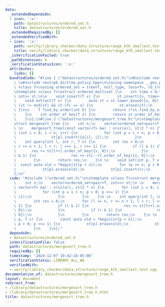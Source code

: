 ```yaml
---
data:
  _extendedDependsOn:
  - icon: ':x:'
    path: datastructures/ordered_set.h
    title: datastructures/ordered_set.h
  _extendedRequiredBy: []
  _extendedVerifiedWith:
  - icon: ':x:'
    path: verify/library_checker/data_structure/range_kth_smallest.test.cpp
    title: verify/library_checker/data_structure/range_kth_smallest.test.cpp
  _isVerificationFailed: true
  _pathExtension: h
  _verificationStatusIcon: ':x:'
  attributes:
    links: []
  bundledCode: "#line 1 \"datastructures/ordered_set.h\"\n#include <ext/pb_ds/assoc_container.hpp>\
    \ \n#include <ext/pb_ds/tree_policy.hpp>\n\nusing namespace __gnu_pbds; \n\ntemplate\
    \ <class T>\nusing ordered_set = tree<T, null_type, less<T>, rb_tree_tag, tree_order_statistics_node_update>;\n\
    \ntemplate <class T>\nstruct ordered_multiset {\n    int time = 0;\n    ordered_set<pair<T,\
    \ int>> st;\n\n    void insert(T x) {\n        st.insert({x, time++});\n    }\n\
    \    void extract(T x) {\n        auto it = st.lower_bound({x, 0});\n        if\
    \ (it != end(st) && it->fi == x) {\n            st.erase(it);\n        }\n   \
    \ }\n\n    T find_by_order(int k) {\n        return (*st.find_by_order(k)).first;\n\
    \    }\n    int order_of_key(T x) {\n        return st.order_of_key({x, 0});\n\
    \    }\n};\n#line 2 \"datastructures/mergesort_tree.h\"\n\ntemplate <class T>\n\
    struct mergesort_tree {\n    int n;\n    vector<ordered_set<pair<T, int>>> st;\n\
    \ \n    mergesort_tree(const vector<T> &a) : n(sz(a)), st(2 * n) {\n        for\
    \ (int i = 0; i < n; i++) {\n            for (int p = i + n; p > 0; p >>= 1) {\n\
    \                st[p].insert({a[i], i});\n            }\n        }\n    }\n \n\
    \    int query(int l, int r, T v) {\n        int res = 0;\n        for (l += n,\
    \ r += n + 1; l < r; l >>= 1, r >>= 1) {\n            if (l & 1) {\n         \
    \       res += st[l++].order_of_key({v, 0});\n            }\n            if (r\
    \ & 1) {\n                res += st[--r].order_of_key({v, 0});\n            }\n\
    \        }\n        return res;\n    }\n \n    void set(int p, T v) {\n      \
    \  const auto old = *begin(st[p + n]);\n        for (p += n; p > 0; p >>= 1) {\n\
    \            st[p].erase(old);\n            st[p].insert(v);\n        }\n    }\n\
    };\n"
  code: "#include \"ordered_set.h\"\n\ntemplate <class T>\nstruct mergesort_tree {\n\
    \    int n;\n    vector<ordered_set<pair<T, int>>> st;\n \n    mergesort_tree(const\
    \ vector<T> &a) : n(sz(a)), st(2 * n) {\n        for (int i = 0; i < n; i++) {\n\
    \            for (int p = i + n; p > 0; p >>= 1) {\n                st[p].insert({a[i],\
    \ i});\n            }\n        }\n    }\n \n    int query(int l, int r, T v) {\n\
    \        int res = 0;\n        for (l += n, r += n + 1; l < r; l >>= 1, r >>=\
    \ 1) {\n            if (l & 1) {\n                res += st[l++].order_of_key({v,\
    \ 0});\n            }\n            if (r & 1) {\n                res += st[--r].order_of_key({v,\
    \ 0});\n            }\n        }\n        return res;\n    }\n \n    void set(int\
    \ p, T v) {\n        const auto old = *begin(st[p + n]);\n        for (p += n;\
    \ p > 0; p >>= 1) {\n            st[p].erase(old);\n            st[p].insert(v);\n\
    \        }\n    }\n};"
  dependsOn:
  - datastructures/ordered_set.h
  isVerificationFile: false
  path: datastructures/mergesort_tree.h
  requiredBy: []
  timestamp: '2024-12-07 19:42:18-05:00'
  verificationStatus: LIBRARY_ALL_WA
  verifiedWith:
  - verify/library_checker/data_structure/range_kth_smallest.test.cpp
documentation_of: datastructures/mergesort_tree.h
layout: document
redirect_from:
- /library/datastructures/mergesort_tree.h
- /library/datastructures/mergesort_tree.h.html
title: datastructures/mergesort_tree.h
---
```

